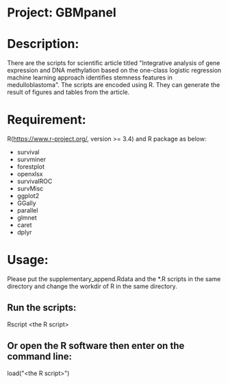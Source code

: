 # Project: GBMpanel

# Description:
There are the scripts for scientific article titled "Integrative analysis of gene expression and DNA methylation based on the one-class logistic regression machine learning approach identifies stemness features in medulloblastoma". The scripts are encoded using R. They can generate the result of figures and tables from the article.

# Requirement:
R(https://www.r-project.org/, version >= 3.4) and R package as below:
* survival
* survminer
* forestplot
* openxlsx
* survivalROC
* survMisc
* ggplot2
* GGally
* parallel
* glmnet
* caret
* dplyr

# Usage:
Please put the supplementary_append.Rdata and the \*.R scripts in the same directory and change the workdir of R in the same directory.
## Run the scripts: 
Rscript \<the R script\>
## Or open the R software then enter on the command line:
load("\<the R script\>")
